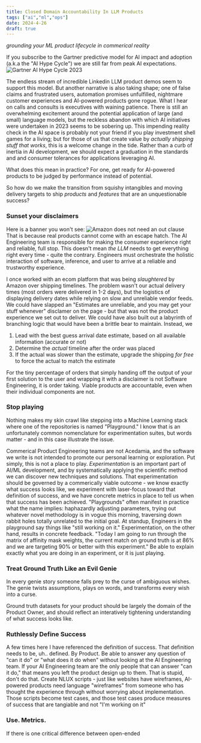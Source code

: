 ```yaml
---
title: Closed Domain Accountability In LLM Products
tags: ["ai","ml","ops"]
date: 2024-4-26
draft: true
---
```

_grounding your ML product lifecycle in commerical reality_

If you subscribe to the Gartner predictive model for AI impact and adoption (a.k.a the "AI Hype Cycle") we are still far from peak AI expectations.
![Gartner AI Hype Cycle 2023](https://emt.gartnerweb.com/ngw/globalassets/en/newsroom/images/graphs/swe-hc-image.png)

The endless stream of incredible Linkedin LLM product demos seem to support this model. But another narrative is also taking shape; one of false claims and frustrated users, automation promises unfulfilled, nightmare customer experiences and AI-powered products gone rogue. What I hear on calls and consults is executives with waining patience. There is still an overwhelming excitement around the potential application of large (and small) language models, but the reckless abandon with which AI initiatives were undertaken in 2023 seems to be sobering up. This impending reality check in the AI space is probably not your friend if you play investment shell games for a living; but for those of us that create value by _actually shipping stuff that works_, this is a welcome change in the tide. Rather than a curb of inertia in AI development, we should expect a graduation in the standards and and consumer tolerances for applications leveraging AI.

What does this mean in practice? For one, get ready for AI-powered products to be judged by performance instead of potential.  

So how do we make the transition from squishy intangibles and moving delivery targets to ship _products_ and _features_ that are an unquestionable success?

### Sunset your disclaimers
Here is a banner you won't see:
![Amazon does not need an out clause](images/unreliable_software.png)
That is because real products cannot come with an escape hatch. The AI Engineering team is responsible for making the consumer experience right and reliable, full stop. This doesn't mean _the LLM_ needs to get everything right every time - quite the contrary. Engineers must orchestrate the holistic interaction of software, inference, and user to arrive at a reliable and trustworthy experience. 

I once worked with an ecom platform that was being _slaughtered_ by Amazon over shipping timelines. The problem wasn't our actual delivery times (most orders were delivered in 1-2 days), but the logistics of displaying delivery dates while relying on slow and unreliable vendor feeds. We could have slapped an "Estimates are unreliable, and you may get your stuff whenever" disclamer on the page - but that was not the product experience we set out to deliver. We could have also built out a labyrinth of branching logic that would have been a brittle bear to maintain. Instead, we 

1. Lead with the best guess arrival date estimate, based on all available information (accurate or not)
2. Determine the _actual_ timeline after the order was placed
3. If the actual was slower than the estimate, upgrade the shipping _for free_ to force the actual to match the estimate

For the tiny percentage of orders that 
simply handing off the output of your first solution to the user and wrapping it with a disclaimer is not Software Engineering, it is order taking. Viable products are accountable, even when their individual components are not. 

### Stop playing
Nothing makes my skin crawl like stepping into a Machine Learning stack where one of the repositories is named "Playground." I know that is an unfortunately common nomenclature for experimentation suites, but words matter - and in this case illustrate the issue. 

Commerical Product Engineering teams are not Acedamia, and the software we write is not intended to promote our personal learning or exploration. Put simply, this is not a place to play. _Experimentation_ is an important part of AI/ML development, and by systematically applying the scientific method we can discover new techniques and solutions. That experimentation should be governed by a commerically viable outcome - we know exactly what success looks like, we experiment with laser-focus toward that definition of success, and we have concrete metrics in place to tell us when that success has been achieved. "Playgrounds" often manifest in practice what the name implies: haphazardly adjusting parameters, trying out whatever novel methodology is in vogue this morning, traversing down rabbit holes totally unrelated to the initial goal. At standup, Engineers in the playground say things like "still working on it." 
Experimentation, on the other hand, results in concrete feedback. "Today I am going to run through the matrix of affinity mask weights, the current match on ground truth is at 86% and we are targeting 90% or better with this experiment." 
Be able to explain exactly what you are doing in an experiment, or it is just playing. 

### Treat Ground Truth Like an Evil Genie
In every genie story someone falls prey to the curse of ambiguous wishes. The genie twists assumptions, plays on words, and transforms every wish into a curse. 

Ground truth datasets for your product should be largely the domain of the Product Owner, and should reflect an interatively tightening understanding of what success looks like. 

### Ruthlessly Define Success
A few times here I have referenced the definition of success. That definition needs to be, uh.. defined. By Product. Be able to answer any question of "can it do" or "what does it do when" without looking at the AI Engineering team. If your AI Engineering team are the only people that can answer "can it do," that means you left the product design up to them. That is stupid, don't do that. 
Create NLUX scripts - just like websites have wireframes, AI-powered products need language "wireframes" from someone who has thought the experience through without worrying about implementation. Those scripts become test cases, and those test cases produce measures of success that are tangiable and not "I'm working on it"

### Use. Metrics. 
If there is one critical difference between open-ended 
<!--stackedit_data:
eyJoaXN0b3J5IjpbLTEwODk5MDA2NDMsLTE2NjA0NjU2Myw5Mz
cyNDkzMDIsMTMxNTA5NzQ1NSw5MzE4MDM5NDUsLTk2NjM1Mjcx
OCwxMDUyMzgzMjgyLDYxNjQ3OTQ3Nyw2NjY1MzI1MTQsODM3MD
c3MjMwLDEzNzc4NDk1MzQsMTc5MzM0MjE3NCw4MTM0ODU4MjIs
LTYxODIzNzc2NywxNzk2NzM3Njk2LC0xOTA5OTQwNzQ2LDE1OD
I5NjY0NDMsNDUyNDM1NDI2LC0xNTIzODk5MTU3LDg1OTY4NzI1
M119
-->